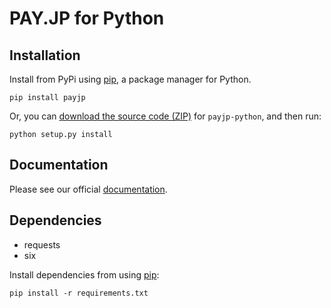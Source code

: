 # PAY.JP for Python

## Installation

Install from PyPi using [pip](http://www.pip-installer.org/en/latest/), a
package manager for Python.

    pip install payjp

Or, you can [download the source code
(ZIP)](https://github.com/payjp/payjp-python/zipball/master "payjp-python
source code") for `payjp-python`, and then run:

    python setup.py install

## Documentation

Please see our official [documentation](http://docs.pay.jp).

## Dependencies 

- requests
- six

Install dependencies from using [pip](http://www.pip-installer.org/en/latest/):
    
    pip install -r requirements.txt
